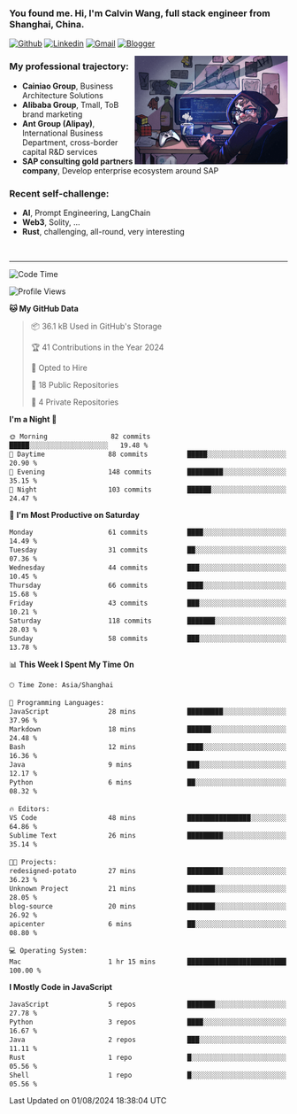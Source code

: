 <!-- Greeting -->
### You found me. Hi, I'm Calvin Wang, full stack engineer from Shanghai, China.

[![Github](https://img.shields.io/badge/-Github-000?style=flat&logo=Github&logoColor=white)](https://github.com/wangjunneil)
[![Linkedin](https://img.shields.io/badge/-LinkedIn-blue?style=flat&logo=Linkedin&logoColor=white)](https://www.linkedin.com/in/wangjunneil/)
[![Gmail](https://img.shields.io/badge/-Gmail-c14438?style=flat&logo=Gmail&logoColor=white)](mailto:wangjunneil@gmail.com)
[![Blogger](https://img.shields.io/badge/-Blogger-gray?style=flat&logo=Blogger&logoColor=white)](https://www.wangjun.dev)

<!--Introduction -->

<img align="right" alt="img" src="https://raw.githubusercontent.com/wangjunneil/wangjunneil/main/imgs/cover_image.png" width="55%" height="auto" />

### My professional trajectory: 
- **Cainiao Group**, Business Architecture Solutions
- **Alibaba Group**, Tmall, ToB brand marketing
- **Ant Group (Alipay)**, International Business Department, cross-border capital R&D services
- **SAP consulting gold partners company**, Develop enterprise ecosystem around SAP
### Recent self-challenge:
- **AI**, Prompt Engineering, LangChain
- **Web3**, Solity, ...
- **Rust**, challenging, all-round, very interesting

<br/>

---
<!-- Your badges -->

<!--START_SECTION:waka-->
![Code Time](http://img.shields.io/badge/Code%20Time-232%20hrs%2034%20mins-blue)

![Profile Views](http://img.shields.io/badge/Profile%20Views-0-blue)

**🐱 My GitHub Data** 

> 📦 36.1 kB Used in GitHub's Storage 
 > 
> 🏆 41 Contributions in the Year 2024
 > 
> 💼 Opted to Hire
 > 
> 📜 18 Public Repositories 
 > 
> 🔑 4 Private Repositories 
 > 
**I'm a Night 🦉** 

```text
🌞 Morning                82 commits          █████░░░░░░░░░░░░░░░░░░░░   19.48 % 
🌆 Daytime                88 commits          █████░░░░░░░░░░░░░░░░░░░░   20.90 % 
🌃 Evening                148 commits         █████████░░░░░░░░░░░░░░░░   35.15 % 
🌙 Night                  103 commits         ██████░░░░░░░░░░░░░░░░░░░   24.47 % 
```
📅 **I'm Most Productive on Saturday** 

```text
Monday                   61 commits          ████░░░░░░░░░░░░░░░░░░░░░   14.49 % 
Tuesday                  31 commits          ██░░░░░░░░░░░░░░░░░░░░░░░   07.36 % 
Wednesday                44 commits          ███░░░░░░░░░░░░░░░░░░░░░░   10.45 % 
Thursday                 66 commits          ████░░░░░░░░░░░░░░░░░░░░░   15.68 % 
Friday                   43 commits          ███░░░░░░░░░░░░░░░░░░░░░░   10.21 % 
Saturday                 118 commits         ███████░░░░░░░░░░░░░░░░░░   28.03 % 
Sunday                   58 commits          ███░░░░░░░░░░░░░░░░░░░░░░   13.78 % 
```


📊 **This Week I Spent My Time On** 

```text
🕑︎ Time Zone: Asia/Shanghai

💬 Programming Languages: 
JavaScript               28 mins             █████████░░░░░░░░░░░░░░░░   37.96 % 
Markdown                 18 mins             ██████░░░░░░░░░░░░░░░░░░░   24.48 % 
Bash                     12 mins             ████░░░░░░░░░░░░░░░░░░░░░   16.36 % 
Java                     9 mins              ███░░░░░░░░░░░░░░░░░░░░░░   12.17 % 
Python                   6 mins              ██░░░░░░░░░░░░░░░░░░░░░░░   08.32 % 

🔥 Editors: 
VS Code                  48 mins             ████████████████░░░░░░░░░   64.86 % 
Sublime Text             26 mins             █████████░░░░░░░░░░░░░░░░   35.14 % 

🐱‍💻 Projects: 
redesigned-potato        27 mins             █████████░░░░░░░░░░░░░░░░   36.23 % 
Unknown Project          21 mins             ███████░░░░░░░░░░░░░░░░░░   28.05 % 
blog-source              20 mins             ███████░░░░░░░░░░░░░░░░░░   26.92 % 
apicenter                6 mins              ██░░░░░░░░░░░░░░░░░░░░░░░   08.80 % 

💻 Operating System: 
Mac                      1 hr 15 mins        █████████████████████████   100.00 % 
```

**I Mostly Code in JavaScript** 

```text
JavaScript               5 repos             ███████░░░░░░░░░░░░░░░░░░   27.78 % 
Python                   3 repos             ████░░░░░░░░░░░░░░░░░░░░░   16.67 % 
Java                     2 repos             ███░░░░░░░░░░░░░░░░░░░░░░   11.11 % 
Rust                     1 repo              █░░░░░░░░░░░░░░░░░░░░░░░░   05.56 % 
Shell                    1 repo              █░░░░░░░░░░░░░░░░░░░░░░░░   05.56 % 
```




 Last Updated on 01/08/2024 18:38:04 UTC
<!--END_SECTION:waka-->
